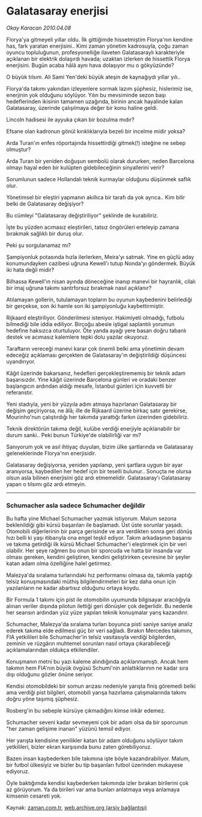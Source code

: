 # Galatasaray enerjisi

*Okay Karacan 2010.04.08*

<tr><td class="metin" colspan="2" style="padding-top: 20px; padding-left: 5px; ">Florya'ya gitmeyeli yıllar oldu. İlk gittiğimde hissetmiştim Florya'nın kendine has, fark yaratan enerjisini.. Kimi zaman yönetim kadrosuyla, çoğu zaman oyuncu topluluğunun, profesyonelliğe ilaveten Galatasaraylı karakteriyle açıklanan bir elektrik dolaşırdı havada; uzaktan izlerken de hissettik Florya enerjisini. Bugün acaba hâlâ aynı hava dolaşıyor mu o gökyüzünde?</td></tr><tr><td class="metin" colspan="2" style="padding-top: 20px; padding-left: 5px; "><p>O büyük tılsım. Ali Sami Yen'deki büyük ateşin de kaynağıydı yıllar yılı..
<p>Florya'da takımı yakından izleyenlere sormak lazım şüphesiz, hislerimiz ise, enerjinin yok olduğunu söylüyor. Yılın bu mevsiminde sezon başı hedeflerinden ikisinin tamamen uzağında, birinin ancak hayalinde kalan Galatasaray, üzerinde çalışılmaya değer bir konu haline geldi.
<p>Lincoln hadisesi ile ayyuka çıkan bir bozulma mıdır?
<p>Efsane olan kadronun gönül kırıklıklarıyla bezeli bir incelme midir yoksa?
<p>Arda Turan'ın enfes röportajında hissettirdiği gitmek(!) isteğine ne sebep olmuştur?
<p>Arda Turan bir yeniden doğuşun sembolü olarak dururken, neden Barcelona olmayı hayal eden bir kulüpten gidebileceğinin sinyallerini verir?
<p>Sorumlunun sadece Hollandalı teknik kurmaylar olduğunu düşünmek saflık olur.
<p>Yönetimsel bir eleştiri yapmanın akıllıca bir tarafı da yok ayrıca.. Kim bilir belki de Galatasaray değişiyor?
<p>Bu cümleyi "Galatasaray değiştiriliyor" şeklinde de kurabiliriz.
<p>İşte bu yüzden acımasız eleştirileri, tatsız öngörüleri erteleyip zamana bırakmak sağlıklı bir duruş olur.
<p>Peki şu sorgulanamaz mı?
<p>Şampiyonluk potasında hızla ilerlerken, Meira'yı satmak. Yine en güçlü aday konumundayken cazibesi uğruna Kewell'ı tutup Nonda'yı göndermek. Büyük iki hata değil midir?
<p>Bilhassa Kewell'ın nisan ayında döneceğine inanıp manevi bir hayranlık, cilalı bir imaj uğruna takımı santrforsuz bırakmak nasıl açıklanır?
<p>Atılamayan gollerin, tutulamayan topların bu oyunun kaybedenini belirlediği bir gerçekse, son iki hamle son iki şampiyonluğu kaybettirmiştir.
<p>Rijkaard eleştiriliyor. Gönderilmesi isteniyor. Hakimiyeti olmadığı, futbolu bilmediği bile iddia ediliyor. Birçoğu abesle iştigal saplantılı yorumun hedefine haksızca oturtuluyor. Öte yanda ayağı yere basan doğru tabanlı destek ve acımasız kalemlere tepki dolu yazılar okuyoruz.
<p>Taraftarın vereceği manevi karar çok önemli belki ama yönetimin devam edeceğiz açıklaması gerçekten de Galatasaray'ın değiştirildiği düşüncesi uyandırıyor.
<p>Kâğıt üzerinde bakarsanız, hedefleri gerçekleştirememiş bir teknik adam başarısızdır. Yine kâğıt üzerinde Barcelona günleri ve oradaki benzer başlangıcın ardından aldığı mesafe, İstanbul günleri için kuvvetli bir referanstır.
<p>Yeni stadıyla, yeni bir yüzyıla adım atmaya hazırlanan Galatasaray bir değişim geçiriyorsa, ne âlâ; ille de Rijkaard üzerine birkaç satır gerekirse, Mourinho'nun çalıştırdığı her takımda yarattığı farkın üzerinden gidebiliriz.
<p>Teknik direktörün takıma değil, kulübe verdiği enerjiyle açıklanabilir bir durum sanki.. Peki bunun Türkiye'de olabilirliği var mı?
<p>Sanıyorum yok ve asıl ihtiyaç duyulan, bizim ülke şartlarında ve Galatasaray geleneklerinde Florya'nın enerjisidir.
<p>Galatasaray değişiyorsa, yeniden yapılanıp, yeni şartlara uygun bir ayar aranıyorsa, kaybedilen her hedef için bir teselli bulunur.. Sonuçta ne olursa olsun asla bilinen enerjisini göz ardı etmemelidir. Galatasaray'ı Galatasaray yapan o tılsımı göz ardı etmeyin.
<p>
<hr/>
<h3>Schumacher asla sadece Schumacher değildir</h3>
<p>Bu hafta yine Michael Schumacher yazmak istiyorum. Malum sezona beklenildiği gibi kürsü başarıları ile başlamadı. Üst üste sorunlar yaşadı. Otomobili diğerlerinin bir parça gerisinde ve ara verdikten sonra geri dönüş hızı belli ki yaşı itibarıyla ona engel teşkil ediyor. Takım arkadaşının başarısı ve takıma getirdiği ilk kürsü Michael Schumacher'i eleştirmek için bir veri olabilir. Her şeye rağmen bu onun bir sporcuda ve hatta bir insanda var olması gereken, kendini geliştiren, kendini geliştirirken çevresine bir şeyler katan adam olma özelliğine halel getirmez.
<p>Malezya'da sıralama turlarındaki hız performansı olmasa da, takımla yaptığı telsiz konuşmasındaki müthiş bilgilendirmeleri bir kez daha onun için yazılanların ne kadar abartısız olduğunu ortaya koydu.
<p>Bir Formula 1 takımı için pist ile otomobilin uyumunda bilgisayar aracılığıyla alınan veriler dışında pilotun ilettiği geri dönüşler çok değerlidir. Bu nedenle her seansın ardından yüz yüze yapılan teknik konuşmalar yarış kazandırır.
<p>Schumacher, Malezya'da sıralama turları boyunca pisti saniye saniye analiz ederek takıma elde edilmesi güç bir veri sağladı. Bırakın Mercedes takımını, FIA yetkilileri bile Schumacher'in telsiz vasıtasıyla verdiği bilgilerden, zeminin ve rüzgârın muhtemel sorunları nasıl ortaya çıkarabileceği açıklamalarından oldukça etkilendiler.
<p>Konuşmanın metni bu yazı kaleme alındığında açıklanmamıştı. Ancak hem takımın hem FIA'nın büyük övgüsü Schumi'nin anlattıklarının ne kadar sıra dışı olduğunu gözler önüne seriyor.
<p>Kendisi otomobildeki bir somun arızası nedeniyle yarışta finiş göremedi belki ama verdiği pist bilgileri, otomobili yarışa hazırlama çalışmalarında takımı doğru yöne taşımış şüphesiz.
<p>Rosberg'in bu sebeple kürsüye çıkmadığını kimse inkâr edemez.
<p>Schumacher seveni kadar sevmeyeni çok bir adam olsa da bir sporcunun "her zaman gelişime inanan" yüzünü temsil ediyor.
<p>Her yarışta kendisine yenilikler katan bir adam olduğunu söylüyor takım yetkilileri, bizler ekran karşısında bunu zaten görebiliyoruz.
<p>Bazen insan kaybederken bile takımına işte böyle kazandırabiliyor. Malum, bir futbol ülkesiyiz ve bizler bu tip başarıları futbol üzerinden mukayese ediyoruz.
<p>Öyle baktığımda kendisi kaybederken takımında izler bırakan birilerini çok az görüyorum. Ya da birileri var ama bunları anlatmaya veya anlamaya kimsenin cesareti yok.<br/></p></p></p></p></p></p></p></p></p></p></p></p></p></p></p></p></p></p></p></p></p></p></p></p></p></p></p></p></p></p></p></p></p></td></tr>

Kaynak: [zaman.com.tr](http://zaman.com.tr/yazar.do?yazino=970679), [web.archive.org (arşiv bağlantısı)](http://web.archive.org/web/20100424091217/http://www.zaman.com.tr:80/yazar.do?yazino=970679)
